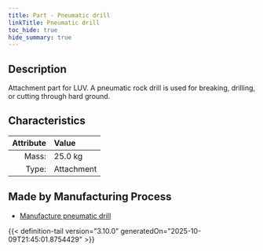 ```yaml
---
title: Part - Pneumatic drill
linkTitle: Pneumatic drill
toc_hide: true
hide_summary: true
---
```

<!-- This is generated by the MarsSim HelpGenertor, do not edit. -->

## Description
Attachment part for LUV. A pneumatic rock drill is used for breaking, drilling, or cutting through hard ground.

## Characteristics

| Attribute      | Value |
|--------:|:------|
|Mass:|25.0 kg|
|Type:|Attachment|

## Made by Manufacturing Process

- [Manufacture pneumatic drill](/docs/definitions/process/manufacture-pneumatic-drill)




{{< definition-tail version="3.10.0" generatedOn="2025-10-09T21:45:01.8754429" >}}



